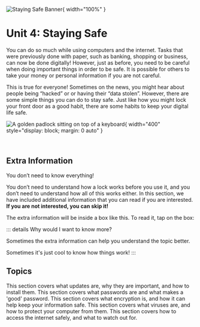 ![Staying Safe Banner](/banners/HowToStaySafe.png){ width="100%" }


# Unit 4: Staying Safe

You can do so much while using computers and the internet. Tasks that were previously done with paper, such as banking, shopping or business, can now be done digitally! However, just as before, you need to be careful when doing important things in order to be safe. It is possible for others to take your money or personal information if you are not careful.

This is true for everyone! Sometimes on the news, you might hear about people being “hacked” or or having their “data stolen”. However, there are some simple things you can do to stay safe. Just like how you might lock your front door as a good habit, there are some habits to keep your digital life safe.

![A golden padlock sitting on top of a keyboard](/course/4-staying-safe/padlock.jpg){ width="400" style="display: block; margin: 0 auto" }

<!-- https://unsplash.com/photos/a-golden-padlock-sitting-on-top-of-a-keyboard-FnA5pAzqhMM -->

<br>

## Extra Information

You don’t need to know everything!

You don’t need to understand how a lock works before you use it, and you don’t need to understand how all of this works either. In this section, we have included additional information that you can read if you are interested. **If you are not interested, you can skip it!**

The extra information will be inside a box like this. To read it, tap on the box:

::: details Why would I want to know more?

Sometimes the extra information can help you understand the topic better.

Sometimes it's just cool to know how things work!
:::

## Topics

<VitepressCardContainer :cols="2">
  <VitepressCard
    icon="ic:round-update"
    iconColor="var(--vp-c-brand-2)"
    title="Updates"
    link="./4.1-updates"
    linkText="Go to section"
  >
  This section covers what updates are, why they are important, and how to install them.
  </VitepressCard>
  <VitepressCard
    icon="ic:twotone-lock"
    iconColor="var(--vp-c-brand-2)"
    title="Passwords"
    link="./4.2-passwords"
    linkText="Go to section"
  >
  This section covers what passwords are and what makes a 'good' password.
  </VitepressCard>
  <VitepressCard
    icon="mdi:encryption-outline"
    iconColor="var(--vp-c-brand-2)"
    title="Encryption"
    link="./4.3-encryption"
    linkText="Go to section"
  >
  This section covers what encryption is, and how it can help keep your information safe.
  </VitepressCard>
  <VitepressCard
    icon="ph:virus-duotone"
    iconColor="var(--vp-c-brand-2)"
    title="Viruses"
    link="./4.4-viruses"
    linkText="Go to section"
  >
  This section covers what viruses are, and how to protect your computer from them.
  </VitepressCard>
  <VitepressCard
    icon="mdi:internet"
    iconColor="var(--vp-c-brand-2)"
    title="Internet Safety"
    link="./4.5-internet-safety"
    linkText="Go to section"
  >
  This section covers how to access the internet safely, and what to watch out for.
  </VitepressCard>
</VitepressCardContainer>